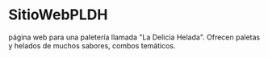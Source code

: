 # SitioWebPLDH
página web para una paletería llamada "La Delicia Helada". Ofrecen paletas y helados de muchos sabores, combos temáticos.
